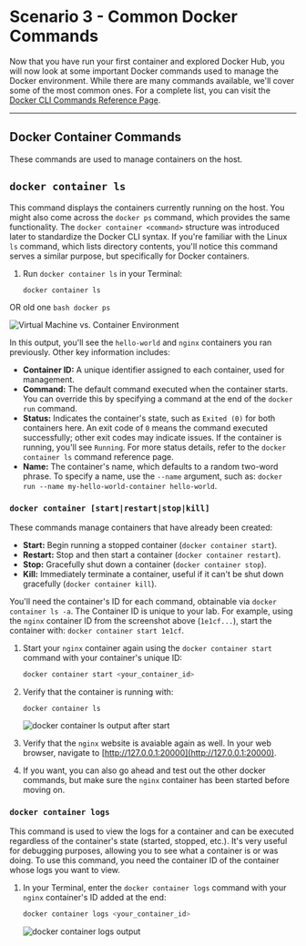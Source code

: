 # Scenario 3 - Common Docker Commands

Now that you have run your first container and explored Docker Hub, you will now look at some important Docker commands used to manage the Docker environment. While there are many commands available, we'll cover some of the most common ones. For a complete list, you can visit the [Docker CLI Commands Reference Page](https://docs.docker.com/engine/reference/commandline/cli/).

---

## Docker Container Commands
These commands are used to manage containers on the host.

## `docker container ls`
This command displays the containers currently running on the host. You might also come across the `docker ps` command, which provides the same functionality. The `docker container <command>` structure was introduced later to standardize the Docker CLI syntax. If you're familiar with the Linux `ls` command, which lists directory contents, you'll notice this command serves a similar purpose, but specifically for Docker containers.

1.  Run `docker container ls` in your Terminal:
    ```bash
    docker container ls
    ```
OR old one
    ```bash
    docker ps
    ```

![Virtual Machine vs. Container Environment](https://i.postimg.cc/fWv5KZyb/Screenshot-2025-06-22-231943.png)

In this output, you'll see the `hello-world` and `nginx` containers you ran previously.
    Other key information includes:

* **Container ID:** A unique identifier assigned to each container, used for management.
* **Command:** The default command executed when the container starts. You can override this by specifying a command at the end of the `docker run` command.
* **Status:** Indicates the container's state, such as `Exited (0)` for both containers here. An exit code of `0` means the command executed successfully; other exit codes may indicate issues. If the container is running, you'll see `Running`. For more status details, refer to the `docker container ls` command reference page.
* **Name:** The container's name, which defaults to a random two-word phrase. To specify a name, use the `--name` argument, such as: `docker run --name my-hello-world-container hello-world`.

### `docker container [start|restart|stop|kill]`
These commands manage containers that have already been created:

* **Start:** Begin running a stopped container (`docker container start`).
* **Restart:** Stop and then start a container (`docker container restart`).
* **Stop:** Gracefully shut down a container (`docker container stop`).
* **Kill:** Immediately terminate a container, useful if it can't be shut down gracefully (`docker container kill`).

You'll need the container's ID for each command, obtainable via `docker container ls -a`. The Container ID is unique to your lab. For example, using the `nginx` container ID from the screenshot above (`1e1cf...`), start the container with: `docker container start 1e1cf`.

1.  Start your `nginx` container again using the `docker container start` command with your container's unique ID:
    ```bash
    docker container start <your_container_id>
    ```

2.  Verify that the container is running with:
    ```bash
    docker container ls
    ```
    ![docker container ls output after start](https://i.postimg.cc/c49pFfC6/Screenshot-2025-06-22-232527.png)

3.  Verify that the `nginx` website is avaiable again as well. In your web browser, navigate to [http://127.0.0.1:20000](http://127.0.0.1:20000).

4.  If you want, you can also go ahead and test out the other docker commands, but make sure the `nginx` container has been started before moving on.

### `docker container logs`
This command is used to view the logs for a container and can be executed regardless of the container's state (started, stopped, etc.). It's very useful for debugging purposes, allowing you to see what a container is or was doing. To use this command, you need the container ID of the container whose logs you want to view.

1.  In your Terminal, enter the `docker container logs` command with your `nginx` container's ID added at the end:
    ```bash
    docker container logs <your_container_id>
    ```
    ![docker container logs output](https://i.postimg.cc/k4JwrhhC/Screenshot-2025-06-22-232749.png)